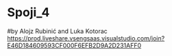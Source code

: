 # Spoji_4
 #by Alojz Rubinić and Luka Kotorac
https://prod.liveshare.vsengsaas.visualstudio.com/join?E46D184609593CF000F6EFB2D9A2D231AFF0
